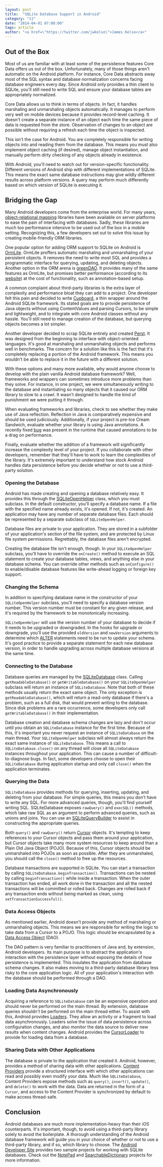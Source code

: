 ```yaml
---
layout: post
title:  "SQLite Database Support in Android"
category: "11"
date: "2014-04-01 07:00:00"
tags: article
author: "<a href=\"https://twitter.com/jwkelso\">James Kelso</a>"
---
```



## Out of the Box

Most of us are familiar with at least some of the persistence features Core Data offers us out of the box. Unfortunately, many of those things aren't automatic on the Android platform. For instance, Core Data abstracts away most of the SQL syntax and database normalization concerns facing database engineers every day. Since Android only provides a thin client to SQLite, you'll still need to write SQL and ensure your database tables are appropriately normalized.

Core Data allows us to think in terms of objects. In fact, it handles marshaling and unmarshaling objects automatically. It manages to perform very well on mobile devices because it provides record-level caching. It doesn't create a separate instance of an object each time the same piece of data is requested from the store. Observation of changes to an object are possible without requiring a refresh each time the object is inspected. 

This isn't the case for Android. You are completely responsible for writing objects into and reading them from the database. This means you must also implement object caching (if desired), manage object instantiation, and manually perform dirty checking of any objects already in existence.

With Android, you'll need to watch out for version-specific functionality. Different versions of Android ship with different implementations of SQLite. This means the exact same database instructions may give wildly different results across platform versions. A query may perform much differently based on which version of SQLite is executing it.

## Bridging the Gap

Many Android developers come from the enterprise world. For many years, [object-relational mapping](http://en.wikipedia.org/wiki/Object-relational_mapping) libraries have been available on server platforms to ease the pain of interfacing with databases. Sadly, these libraries are much too performance intensive to be used out of the box in a mobile setting. Recognizing this, a few developers set out to solve this issue by creating mobile-friendly ORM libraries.

One popular option for adding ORM support to SQLite on Android is [OrmLite](http://ormlite.com). OrmLite proffers automatic marshaling and unmarshaling of your persistent objects. It removes the need to write most SQL and provides a programmatic interface for querying, updating, and deleting objects. Another option in the ORM arena is [greenDAO](http://greendao-orm.com). It provides many of the same features as OrmLite, but promises better performance (according to its [website](http://greendao-orm.com/features/#performance)) at the cost of functionality, such as annotation-based setup.

A common complaint about third-party libraries is the extra layer of complexity and performance bloat they can add to a project. One developer felt this pain and decided to write [Cupboard](https://bitbucket.org/qbusict/cupboard), a thin wrapper around the Android SQLite framework. Its stated goals are to provide persistence of Java objects without using ContentValues and parsing Cursors, to be simple and lightweight, and to integrate with core Android classes without any hassle. You'll still need to manage creation of the database, but querying objects becomes a lot simpler.

Another developer decided to scrap SQLite entirely and created [Perst](http://www.mcobject.com/perst). It was designed from the beginning to interface with object-oriented languages. It's good at marshaling and unmarshaling objects and performs well in benchmarks. The concern for a solution like this is the fact that it's completely replacing a portion of the Android framework. This means you wouldn't be able to replace it in the future with a different solution.

With these options and many more available, why would anyone choose to develop with the plain vanilla Android database framework? Well, frameworks and wrappers can sometimes introduce more problems than they solve. For instance, in one project, we were simultaneously writing to the database and instantiating so many objects that it caused our ORM library to slow to a crawl. It wasn't designed to handle the kind of punishment we were putting it through. 

When evaluating frameworks and libraries, check to see whether they make use of Java reflection. Reflection in Java is comparatively expensive and should be used judiciously. Additionally, if your project is pre-Ice Cream Sandwich, evaluate whether your library is using Java annotations. A recently fixed [bug](https://code.google.com/p/android/issues/detail?id=7811) was present in the runtime that caused annotations to be a drag on performance. 

Finally, evaluate whether the addition of a framework will significantly increase the complexity level of your project. If you collaborate with other developers, remember that they'll have to work to learn the complexities of the library. It's extremely important to understand how stock Android handles data persistence before you decide whether or not to use a third-party solution.

### Opening the Database

Android has made creating and opening a database relatively easy. It provides this through the [SQLiteOpenHelper](http://developer.android.com/reference/android/database/sqlite/SQLiteOpenHelper.html) class, which you must subclass. In the default constructor, you'll specify a database name. If a file with the specified name already exists, it's opened. If not, it's created. An application may have any number of separate database files. Each should be represented by a separate subclass of `SQLiteOpenHelper`.

Database files are private to your application. They are stored in a subfolder of your application's section of the file system, and are protected by Linux file system permissions. Regrettably, the database files aren't encrypted.

Creating the database file isn't enough, though. In your `SQLiteOpenHelper` subclass, you'll have to override the `onCreate()` method to execute an SQL statement to create your database tables, views, and anything else in your database schema. You can override other methods such as `onConfigure()` to enable/disable database features like write-ahead logging or foreign key support.

### Changing the Schema

In addition to specifying database name in the constructor of your `SQLiteOpenHelper` subclass, you'll need to specify a database version number. This version number must be constant for any given release, and it's required by the framework to be monotonically increasing.

`SQLiteOpenHelper` will use the version number of your database to decide if it needs to be upgraded or downgraded. In the hooks for upgrade or downgrade, you'll use the provided `oldVersion` and `newVersion` arguments to determine which [ALTER](http://www.w3schools.com/sql/sql_alter.asp) statements need to be run to update your schema. It's good practice to provide a separate statement for each new database version, in order to handle upgrading across multiple database versions at the same time.

### Connecting to the Database

Database queries are managed by the  [SQLiteDatabase](http://developer.android.com/reference/android/database/sqlite/SQLiteDatabase.html) class. Calling `getReadableDatabase()` or `getWritableDatabase()` on your `SQLiteOpenHelper` subclass will return an instance of `SQLiteDatabase`. Note that both of these methods usually return the exact same object. The only exception is `getReadableDatabase()`, which will return a read-only database if there's a problem, such as a full disk, that would prevent writing to the database. Since disk problems are a rare occurrence, some developers only call `getWritableDatabase()` in their implementation. 

Database creation and database schema changes are lazy and don't occur until you obtain an `SQLiteDatabase` instance for the first time. Because of this, it's important you never request an instance of `SQLiteDatabase` on the main thread. Your `SQLiteOpenHelper` subclass will almost always return the exact same instance of `SQLiteDatabase`. This means a call to `SQLiteDatabase.close()` on any thread will close all `SQLiteDatabase` instances throughout your application. This can cause a number of difficult-to-diagnose bugs. In fact, some developers choose to open their `SQLiteDatabase` during application startup and only call `close()` when the application terminates.

### Querying the Data

`SQLiteDatabase` provides methods for querying, inserting, updating, and deleting from your database. For simple queries, this means you don't have to write any SQL. For more advanced queries, though, you'll find yourself writing SQL. SQLiteDatabase exposes `rawQuery()` and `execSQL()` methods, which take raw SQL as an argument to perform advanced queries, such as unions and joins. You can use an [SQLiteQueryBuilder](http://developer.android.com/reference/android/database/sqlite/SQLiteQueryBuilder.html) to assist in constructing the appropriate queries.

Both `query()` and `rawQuery()` return [Cursor](http://developer.android.com/reference/android/database/Cursor.html) objects. It's tempting to keep references to your Cursor objects and pass them around your application, but Cursor objects take many more system resources to keep around than a Plain Old Java Object (POJO). Because of this, Cursor objects should be unmarshaled into POJOs as soon as possible. After they are unmarshaled, you should call the `close()` method to free up the resources.

Database transactions are supported in SQLite. You can start a transaction by calling `SQLiteDatabase.beginTransaction()`. Transactions can be nested by calling `beginTransaction()` while inside a transaction. When the outer transaction has ended, all work done in the transaction and all the nested transactions will be committed or rolled back. Changes are rolled back if any transaction ends without being marked as clean, using `setTransactionSuccessful()`.

### Data Access Objects

As mentioned earlier, Android doesn't provide any method of marshaling or unmarshaling objects. This means we are responsible for writing the logic to take data from a Cursor to a POJO. This logic should be encapsulated by a [Data Access Object](http://en.wikipedia.org/wiki/Data_access_object) (DAO).

The DAO pattern is very familiar to practitioners of Java and, by extension, Android developers. Its main purpose is to abstract the application's interaction with the persistence layer without exposing the details of how persistence is implemented. This insulates the application from database schema changes. It also makes moving to a third-party database library less risky to the core application logic. All of your application's interaction with the database should be performed through a DAO.

### Loading Data Asynchronously

Acquiring a reference to `SQLiteDatabase` can be an expensive operation and should never be performed on the main thread. By extension, database queries shouldn't be performed on the main thread either. To assist with this, Android provides [Loaders](http://developer.android.com/guide/components/loaders.html). They allow an activity or a fragment to load data asynchronously. Loaders solve the issue of data persistence across configuration changes, and also monitor the data source to deliver new results when content changes. Android provides the [CursorLoader](http://developer.android.com/reference/android/content/CursorLoader.html) to provide for loading data from a database.

### Sharing Data with Other Applications

The database is private to the application that created it. Android, however, provides a method of sharing data with other applications. [Content Providers](http://developer.android.com/guide/topics/providers/content-providers.html) provide a structured interface with which other applications can read and possibly even modify your data. Much like `SQLiteDatabase`, Content Providers expose methods such as `query()`, `insert()`, `update()`, and `delete()` to work with the data. Data are returned in the form of a `Cursor`, and access to the Content Provider is synchronized by default to make access thread-safe.

## Conclusion

Android databases are much more implementation-heavy than their iOS counterparts. It's important, though, to avoid using a third-party library solely to avoid the boilerplate. A thorough understanding of the Android database framework will guide you in your choice of whether or not to use a third-party library, and if so, which library to choose. The [Android Developer Site](http://developer.android.com) provides two sample projects for working with SQLite databases. Check out the [NotePad](http://developer.android.com/resources/samples/NotePad/index.html) and [SearchableDictionary](http://developer.android.com/resources/samples/SearchableDictionary/index.html) projects for more information.
